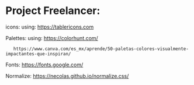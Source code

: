 # Project Freelancer:
icons:
using: https://tablericons.com

Palettes:
using: https://colorhunt.com/

       https://www.canva.com/es_mx/aprende/50-paletas-colores-visualmente-impactantes-que-inspiran/


Fonts:
https://fonts.google.com/

Normalize:
https://necolas.github.io/normalize.css/


